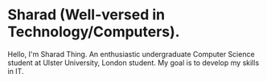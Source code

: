 # Sharad (Well-versed in Technology/Computers).
Hello, I'm Sharad Thing. An enthusiastic undergraduate Computer Science student at Ulster University, London student. 
My goal is to develop my skills in IT.


